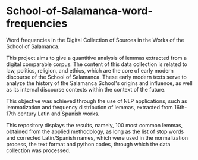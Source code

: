 # School-of-Salamanca-word-frequencies
Word frequencies in the Digital Collection of Sources in the Works of the School of Salamanca.

This project aims to give a quantitive analysis of lemmas extracted from a digital comparable corpus. 
The content of this data collection is related to law, politics, religion, and ethics, which are the core of early modern discourse of the School of Salamanca. 
These early modern texts  serve to analyze the history of the Salamanca School's origins and influence, as well as its internal discourse contexts within the context of the future.

This objective was achieved through the use of NLP applications, such as lemmatization and frequency distribution of lemmas, extracted from 16th-17th century Latin and Spanish works. 

This repository displays the results, namely, 100 most common lemmas, obtained from the applied methodology, as long as the list of stop words and corrected Latin/Spanish names, which were used in the normalization process, the text format and python codes, through which the data collection was processed.
 
